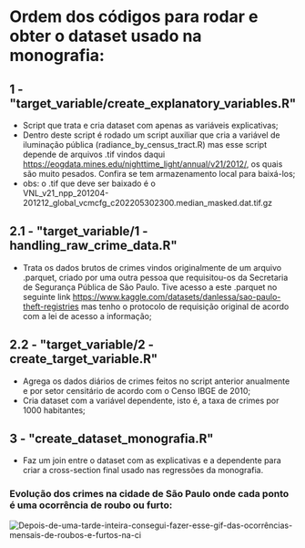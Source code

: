 # Ordem dos códigos para rodar e obter o dataset usado na monografia:

 ## 1 - "target_variable/create_explanatory_variables.R"
  - Script que trata e cria dataset com apenas as variáveis explicativas;
  - Dentro deste script é rodado um script auxiliar que cria a variável de iluminação pública (radiance_by_census_tract.R) mas esse script depende de arquivos .tif vindos daqui
https://eogdata.mines.edu/nighttime_light/annual/v21/2012/, os quais são muito pesados. Confira se tem armazenamento local para baixá-los;
  - obs: o .tif que deve ser baixado é o 	
VNL_v21_npp_201204-201212_global_vcmcfg_c202205302300.median_masked.dat.tif.gz

## 2.1 - "target_variable/1 - handling_raw_crime_data.R"
  - Trata os dados brutos de crimes vindos originalmente de um arquivo .parquet, criado por uma outra pessoa que requisitou-os da Secretaria de Segurança Pública de São Paulo. 
  Tive acesso a este .parquet no seguinte link https://www.kaggle.com/datasets/danlessa/sao-paulo-theft-registries mas tenho o protocolo de requisição original de acordo com a lei de acesso a informação;
 
## 2.2 - "target_variable/2 - create_target_variable.R"
  - Agrega os dados diários de crimes feitos no script anterior anualmente e por setor censitário de acordo com o Censo IBGE de 2010;
  - Cria dataset com a variável dependente, isto é, a taxa de crimes por 1000 habitantes;
  
## 3 - "create_dataset_monografia.R"
  - Faz um join entre o dataset com as explicativas e a dependente para criar a cross-section final usado nas regressões da monografia.




### Evolução dos crimes na cidade de São Paulo onde cada ponto é uma ocorrência de roubo ou furto:
![Depois-de-uma-tarde-inteira-consegui-fazer-esse-gif-das-ocorrências-mensais-de-roubos-e-furtos-na-ci](https://user-images.githubusercontent.com/78006107/217655137-24e9fb08-8ba1-4861-abcc-242c949caa01.gif)
